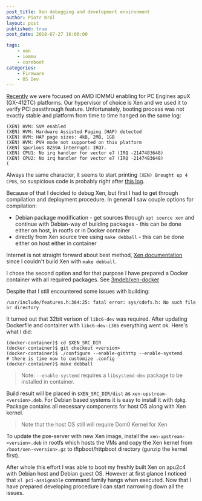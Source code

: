 ```yaml
---
post_title: Xen debugging and development environment
author: Piotr Król
layout: post
published: true
post_date: 2018-07-27 16:00:00

tags:
	- xen
	- iommu
	- coreboot
categories:
	- Firmware
    - OS Dev
---
```


[Recently](TBD) we were focused on AMD IOMMU enabling for PC Engines apuX
(GX-412TC) platforms. Our hypervisor of choice is Xen and we used it to verify
PCI passthrough feature. Unfortunately, booting process was not exactly stable
and platform from time to time hanged on the same log:

```
(XEN) HVM: SVM enabled
(XEN) HVM: Hardware Assisted Paging (HAP) detected
(XEN) HVM: HAP page sizes: 4kB, 2MB, 1GB
(XEN) HVM: PVH mode not supported on this platform
(XEN) spurious 8259A interrupt: IRQ7.
(XEN) CPU1: No irq handler for vector e7 (IRQ -2147483648)
(XEN) CPU2: No irq handler for vector e7 (IRQ -2147483648)
(
```

Always the same character, it seems to start printing `(XEN) Brought up 4
CPUs`, so suspicious code is probably right after [this log](https://xenbits.xen.org/gitweb/?p=xen.git;a=blob;f=xen/arch/x86/setup.c;h=468e51efef7a848f24acab43d69d74ab126b4b0e;hb=4507bb6ae2b778a484394338452546c1e4fc6ae5#l1544).

Because of that I decided to debug Xen, but first I had to get through
compilation and deployment procedure. In general I saw couple options for
compilation:

* Debian package modification - get sources through `apt source xen` and
  continue with Debian-way of building packages - this can be done either on
  host, in rootfs or in Docker container
* directly from Xen source tree using `make debball` - this can be done either
  on host either in container

Internet is not straight forward about best method, [Xen documentation](https://wiki.xenproject.org/wiki/Compiling_Xen_From_Source)
since I couldn't build Xen with `make debball`.

I chose the second option and for that purpose I have prepared a Docker
container with all required packages. See [3mdeb/xen-docker](https://github.com/3mdeb/xen-docker)

Despite that I still encountered some issues with building:

```
/usr/include/features.h:364:25: fatal error: sys/cdefs.h: No such file or directory
```

It turned out that 32bit verison of `libc6-dev` was required. After updating
Dockerfile and container with `libc6-dev-i386` everything went ok. Here's what
I did:

```
(docker-container)$ cd $XEN_SRC_DIR
(docker-container)$ git checkout <version>
(docker-container)$ ./configure --enable-githttp --enable-systemd
# there is time now to customize .config
(docker-container)$ make debball
```

> Note: `--enable-systemd` requires a `libsystemd-dev` package to be installed
> in container.

Build result will be placed in `$XEN_SRC_DIR/dist` as
`xen-upstream-<version>.deb`. For Debian based systems it is easy to install it
with `dpkg`. Package contains all necessary components for host OS along with
Xen kernel.

> Note that the host OS still will require Dom0 Kernel for Xen

To update the pxe-server with new Xen image, install the
`xen-upstream-<version>.deb` in rootfs which hosts the VMs and copy the Xen
kernel from `/boot/xen-<version>.gz` to tftpboot/httpboot directory (gunzip the
kernel first).

After whole this effort I was able to boot my freshly built Xen on apu2c4 with
Debian host and Debian guest OS. However at first glance I noticed that
`xl pci-assignable` command family hangs when executed. Now that I have prepared
developing procedure I can start narrowing down all the issues.
